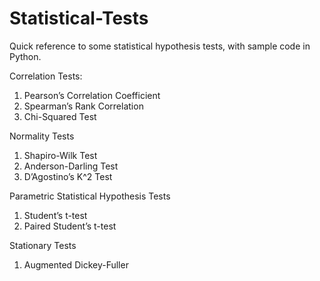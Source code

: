 # Statistical-Tests

Quick reference to some statistical hypothesis tests, with sample code in Python.

Correlation Tests:

1. Pearson’s Correlation Coefficient
2. Spearman’s Rank Correlation
3. Chi-Squared Test

Normality Tests

1. Shapiro-Wilk Test
2. Anderson-Darling Test
3. D’Agostino’s K^2 Test

Parametric Statistical Hypothesis Tests

1. Student’s t-test
2. Paired Student’s t-test

Stationary Tests

1. Augmented Dickey-Fuller
